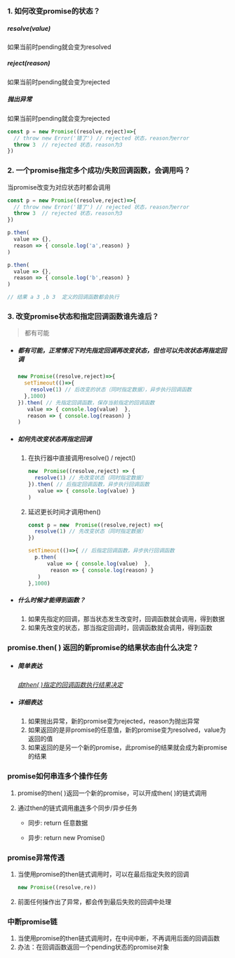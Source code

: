 ### 1. 如何改变promise的状态？

##### resolve(value) 

如果当前时pending就会变为resolved

##### reject(reason) 

如果当前时pending就会变为rejected

##### 抛出异常

如果当前时pending就会变为rejected

``` javascript
const p = new Promise((resolve,reject)=>{
  // throw new Error('错了') // rejected 状态，reason为error
  throw 3  // rejected 状态，reason为3
})
```



### 2. 一个promise指定多个成功/失败回调函数，会调用吗？

当promise改变为对应状态时都会调用

``` javascript
const p = new Promise((resolve,reject)=>{
  // throw new Error('错了') // rejected 状态，reason为error
  throw 3  // rejected 状态，reason为3
})

p.then(
  value => {},
  reason => { console.log('a',reason) }  
)

p.then(
  value => {},
  reason => { console.log('b',reason) }
)

// 结果 a 3 ,b 3  定义的回调函数都会执行
```



### 3. 改变promise状态和指定回调函数谁先谁后？

> 都有可能

- ##### 都有可能，正常情况下时先指定回调再改变状态，但也可以先改状态再指定回调

  ``` javascript
  new Promise((resolve,reject)=>{
    setTimeout(()=>{
      resolve(1) // 后改变的状态（同时指定数据），异步执行回调函数
    },1000)
  }).then( // 先指定回调函数，保存当前指定的回调函数
     value => { console.log(value)  },
     reason => { console.log(reason) }
  )
  ```

- ##### 如何先改变状态再指定回调

  1. 在执行器中直接调用resolve() / reject()

     ``` javascript
     new  Promise((resolve,reject) => {
       resolve(1) // 先改变状态（同时指定数据）
     }).then( // 后指定回调函数，异步执行回调函数
     	value => { console.log(value) }
     )
     ```

  2. 延迟更长时间才调用then()

     ``` javascript
     const p = new  Promise((resolve,reject) =>{
       resolve(1) // 先改变状态（同时指定数据）
     })
     
     setTimeout(()=>{ // 后指定回调函数，异步执行回调函数
       p.then( 
           value => { console.log(value)  },
         	reason => { console.log(reason) }
        )
     },1000)
     ```

- ##### 什么时候才能得到函数？

  1. 如果先指定的回调，那当状态发生改变时，回调函数就会调用，得到数据
  2. 如果先改变的状态，那当指定回调时，回调函数就会调用，得到函数

  

### promise.then( ) 返回的新promise的结果状态由什么决定？

- ##### 简单表达

  <u>*由then( )指定的回调函数执行结果决定*</u>

- ##### 详细表达

  1. 如果抛出异常，新的promise变为rejected，reason为抛出异常
  2. 如果返回的是非promise的任意值，新的promise变为resolved，value为返回的值
  3. 如果返回的是另一个新的promise，此promise的结果就会成为新promise的结果

### promise如何串连多个操作任务

1. promise的then( )返回一个新的promise，可以开成then( )的链式调用

2. 通过then的链式调用<u>串连</u>多个同步/异步任务

   - 同步: return  任意数据

   - 异步: return  new Promise()

### promise异常传透

1. 当使用promise的then链式调用时，可以在最后指定失败的回调

   ``` javascript
   new Promise((resolve,re))
   ```

   

2. 前面任何操作出了异常，都会传到最后失败的回调中处理

### 中断promise链

1. 当使用promise的then链式调用时，在中间中断，不再调用后面的回调函数
2. 办法：在回调函数返回一个pending状态的promise对象

